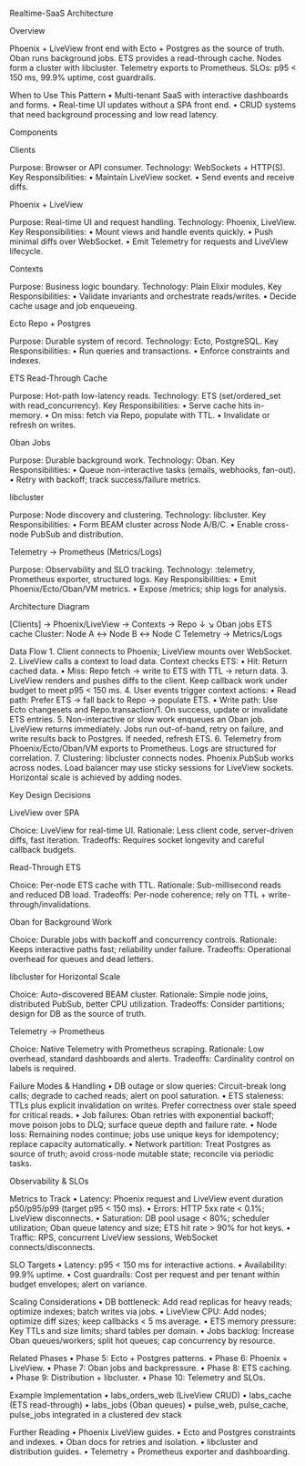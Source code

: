 
Realtime-SaaS Architecture

Overview

Phoenix + LiveView front end with Ecto + Postgres as the source of truth. Oban runs background jobs. ETS provides a read-through cache. Nodes form a cluster with libcluster. Telemetry exports to Prometheus. SLOs: p95 < 150 ms, 99.9% uptime, cost guardrails.

When to Use This Pattern
	•	Multi-tenant SaaS with interactive dashboards and forms.
	•	Real-time UI updates without a SPA front end.
	•	CRUD systems that need background processing and low read latency.

Components

Clients

Purpose: Browser or API consumer.
Technology: WebSockets + HTTP(S).
Key Responsibilities:
	•	Maintain LiveView socket.
	•	Send events and receive diffs.

Phoenix + LiveView

Purpose: Real-time UI and request handling.
Technology: Phoenix, LiveView.
Key Responsibilities:
	•	Mount views and handle events quickly.
	•	Push minimal diffs over WebSocket.
	•	Emit Telemetry for requests and LiveView lifecycle.

Contexts

Purpose: Business logic boundary.
Technology: Plain Elixir modules.
Key Responsibilities:
	•	Validate invariants and orchestrate reads/writes.
	•	Decide cache usage and job enqueueing.

Ecto Repo + Postgres

Purpose: Durable system of record.
Technology: Ecto, PostgreSQL.
Key Responsibilities:
	•	Run queries and transactions.
	•	Enforce constraints and indexes.

ETS Read-Through Cache

Purpose: Hot-path low-latency reads.
Technology: ETS (set/ordered_set with read_concurrency).
Key Responsibilities:
	•	Serve cache hits in-memory.
	•	On miss: fetch via Repo, populate with TTL.
	•	Invalidate or refresh on writes.

Oban Jobs

Purpose: Durable background work.
Technology: Oban.
Key Responsibilities:
	•	Queue non-interactive tasks (emails, webhooks, fan-out).
	•	Retry with backoff; track success/failure metrics.

libcluster

Purpose: Node discovery and clustering.
Technology: libcluster.
Key Responsibilities:
	•	Form BEAM cluster across Node A/B/C.
	•	Enable cross-node PubSub and distribution.

Telemetry → Prometheus (Metrics/Logs)

Purpose: Observability and SLO tracking.
Technology: :telemetry, Prometheus exporter, structured logs.
Key Responsibilities:
	•	Emit Phoenix/Ecto/Oban/VM metrics.
	•	Expose /metrics; ship logs for analysis.

Architecture Diagram

[Clients] → Phoenix/LiveView → Contexts → Repo
                        ↓                ↘
                    Oban jobs          ETS cache
Cluster: Node A ↔ Node B ↔ Node C   Telemetry → Metrics/Logs

Data Flow
	1.	Client connects to Phoenix; LiveView mounts over WebSocket.
	2.	LiveView calls a context to load data. Context checks ETS:
	•	Hit: Return cached data.
	•	Miss: Repo fetch → write to ETS with TTL → return data.
	3.	LiveView renders and pushes diffs to the client. Keep callback work under budget to meet p95 < 150 ms.
	4.	User events trigger context actions:
	•	Read path: Prefer ETS → fall back to Repo → populate ETS.
	•	Write path: Use Ecto changesets and Repo.transaction/1. On success, update or invalidate ETS entries.
	5.	Non-interactive or slow work enqueues an Oban job. LiveView returns immediately. Jobs run out-of-band, retry on failure, and write results back to Postgres. If needed, refresh ETS.
	6.	Telemetry from Phoenix/Ecto/Oban/VM exports to Prometheus. Logs are structured for correlation.
	7.	Clustering: libcluster connects nodes. Phoenix.PubSub works across nodes. Load balancer may use sticky sessions for LiveView sockets. Horizontal scale is achieved by adding nodes.

Key Design Decisions

LiveView over SPA

Choice: LiveView for real-time UI.
Rationale: Less client code, server-driven diffs, fast iteration.
Tradeoffs: Requires socket longevity and careful callback budgets.

Read-Through ETS

Choice: Per-node ETS cache with TTL.
Rationale: Sub-millisecond reads and reduced DB load.
Tradeoffs: Per-node coherence; rely on TTL + write-through/invalidations.

Oban for Background Work

Choice: Durable jobs with backoff and concurrency controls.
Rationale: Keeps interactive paths fast; reliability under failure.
Tradeoffs: Operational overhead for queues and dead letters.

libcluster for Horizontal Scale

Choice: Auto-discovered BEAM cluster.
Rationale: Simple node joins, distributed PubSub, better CPU utilization.
Tradeoffs: Consider partitions; design for DB as the source of truth.

Telemetry → Prometheus

Choice: Native Telemetry with Prometheus scraping.
Rationale: Low overhead, standard dashboards and alerts.
Tradeoffs: Cardinality control on labels is required.

Failure Modes & Handling
	•	DB outage or slow queries: Circuit-break long calls; degrade to cached reads; alert on pool saturation.
	•	ETS staleness: TTLs plus explicit invalidation on writes. Prefer correctness over stale speed for critical reads.
	•	Job failures: Oban retries with exponential backoff; move poison jobs to DLQ; surface queue depth and failure rate.
	•	Node loss: Remaining nodes continue; jobs use unique keys for idempotency; replace capacity automatically.
	•	Network partition: Treat Postgres as source of truth; avoid cross-node mutable state; reconcile via periodic tasks.

Observability & SLOs

Metrics to Track
	•	Latency: Phoenix request and LiveView event duration p50/p95/p99 (target p95 < 150 ms).
	•	Errors: HTTP 5xx rate < 0.1%; LiveView disconnects.
	•	Saturation: DB pool usage < 80%; scheduler utilization; Oban queue latency and size; ETS hit rate > 90% for hot keys.
	•	Traffic: RPS, concurrent LiveView sessions, WebSocket connects/disconnects.

SLO Targets
	•	Latency: p95 < 150 ms for interactive actions.
	•	Availability: 99.9% uptime.
	•	Cost guardrails: Cost per request and per tenant within budget envelopes; alert on variance.

Scaling Considerations
	•	DB bottleneck: Add read replicas for heavy reads; optimize indexes; batch writes via jobs.
	•	LiveView CPU: Add nodes; optimize diff sizes; keep callbacks < 5 ms average.
	•	ETS memory pressure: Key TTLs and size limits; shard tables per domain.
	•	Jobs backlog: Increase Oban queues/workers; split hot queues; cap concurrency by resource.

Related Phases
	•	Phase 5: Ecto + Postgres patterns.
	•	Phase 6: Phoenix + LiveView.
	•	Phase 7: Oban jobs and backpressure.
	•	Phase 8: ETS caching.
	•	Phase 9: Distribution + libcluster.
	•	Phase 10: Telemetry and SLOs.

Example Implementation
	•	labs_orders_web (LiveView CRUD)
	•	labs_cache (ETS read-through)
	•	labs_jobs (Oban queues)
	•	pulse_web, pulse_cache, pulse_jobs integrated in a clustered dev stack

Further Reading
	•	Phoenix LiveView guides.
	•	Ecto and Postgres constraints and indexes.
	•	Oban docs for retries and isolation.
	•	libcluster and distribution guides.
	•	Telemetry + Prometheus exporter and dashboarding.

